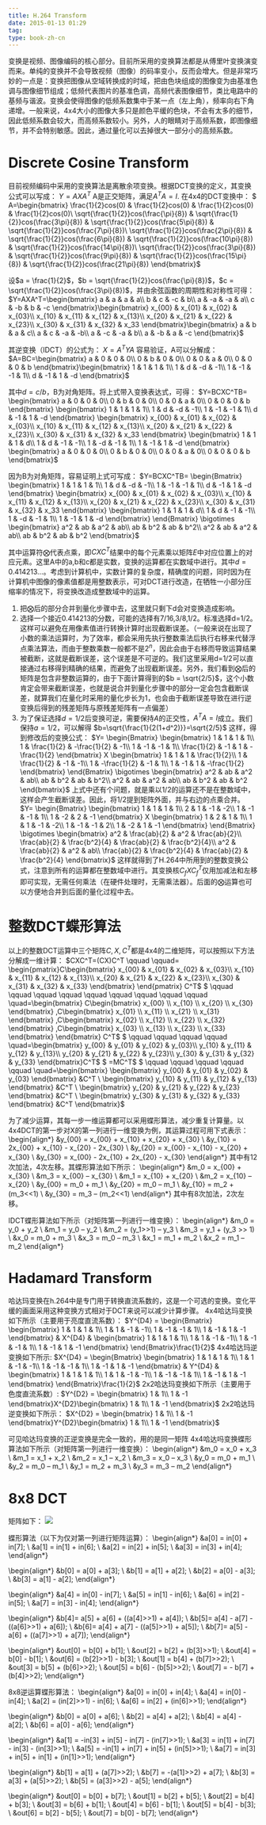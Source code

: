 ```yaml
---
title: H.264 Transform
date: 2015-01-13 01:29
tag: 
type: book-zh-cn
---
```


变换是视频、图像编码的核心部分。目前所采用的变换算法都是从傅里叶变换演变而来。单纯的变换并不会导致视频（图像）的码率变小，反而会增大。但是非常巧妙的一点是：变换把图像从空域转换成的时域，把由色块组成的图像变为由基准色调与图像细节组成；低频代表图片的基准色调，高频代表图像细节，类比电路中的基频与谐波。变换会使得图像的低频系数集中于某一点（左上角），频率向右下角递增。一般来说，4x4大小的图像大多只是颜色平缓的色块，不会有太多的细节，因此低频系数会较大，而高频系数较小。另外，人的眼睛对于高频系数，即图像细节，并不会特别敏感。因此，通过量化可以去掉很大一部分小的高频系数。


# Discrete Cosine Transform
目前视频编码中采用的变换算法是离散余项变换。根据DCT变换的定义，其变换公式可以写成：
$Y=AXA^T$
A是正交矩阵，满足$A^TA=I$.
在4x4的DCT变换中：
$ A=\begin{bmatrix}
\frac{1}{2}cos(0) & \frac{1}{2}cos(0) & \frac{1}{2}cos(0) & \frac{1}{2}cos(0)\\
\sqrt{\frac{1}{2}}cos(\frac{\pi}{8}) & \sqrt{\frac{1}{2}}cos(\frac{3\pi}{8}) & \sqrt{\frac{1}{2}}cos(\frac{5\pi}{8}) & \sqrt{\frac{1}{2}}cos(\frac{7\pi}{8})\\
\sqrt{\frac{1}{2}}cos(\frac{2\pi}{8}) & \sqrt{\frac{1}{2}}cos(\frac{6\pi}{8}) & \sqrt{\frac{1}{2}}cos(\frac{10\pi}{8}) & \sqrt{\frac{1}{2}}cos(\frac{14\pi}{8})\\
\sqrt{\frac{1}{2}}cos(\frac{3\pi}{8}) & \sqrt{\frac{1}{2}}cos(\frac{9\pi}{8}) & \sqrt{\frac{1}{2}}cos(\frac{15\pi}{8}) & \sqrt{\frac{1}{2}}cos(\frac{21\pi}{8})
\end{bmatrix}$

设$a = \frac{1}{2}$，$b = \sqrt{\frac{1}{2}}cos(\frac{\pi}{8})$，$c = \sqrt{\frac{1}{2}}cos(\frac{3\pi}{8})$，并由余弦函数的周期性和对称性可得：
$Y=AXA^T=\begin{bmatrix}
a & a & a & a\\
b & c & -c & b\\
a & -a & -a & a\\
c & -b & b & -c
\end{bmatrix}\begin{bmatrix}
x_{00} & x_{01} & x_{02} & x_{03}\\
x_{10} & x_{11} & x_{12} & x_{13}\\
x_{20} & x_{21} & x_{22} & x_{23}\\
x_{30} & x_{31} & x_{32} & x_33
\end{bmatrix}\begin{bmatrix}
a & b & a & c\\
a & c & -a & -b\\
a & -c & -a & b\\
a & -b & a & -c
\end{bmatrix}$

其逆变换（IDCT）的公式为：
$X=A^TYA$
容易验证，A可以分解成：
$A=BC=\begin{bmatrix}
a & 0 & 0 & 0\\
0 & b & 0 & 0\\
0 & 0 & a & 0\\
0 & 0 & 0 & b
\end{bmatrix}\begin{bmatrix}
1 & 1 & 1 & 1\\
1 & d & -d & -1\\
1 & -1 & -1 & 1\\
d & -1 & 1 & -d
\end{bmatrix}$


其中$d = c/b$，B为对角矩阵。将上式带入变换表达式，可得：
$Y=BCXC^TB=
\begin{bmatrix}
a & 0 & 0 & 0\\
0 & b & 0 & 0\\
0 & 0 & a & 0\\
0 & 0 & 0 & b
\end{bmatrix}
\begin{bmatrix}
1 & 1 & 1 & 1\\
1 & d & -d & -1\\
1 & -1 & -1 & 1\\
d & -1 & 1 & -d
\end{bmatrix}
\begin{bmatrix}
x_{00} & x_{01} & x_{02} & x_{03}\\
x_{10} & x_{11} & x_{12} & x_{13}\\
x_{20} & x_{21} & x_{22} & x_{23}\\
x_{30} & x_{31} & x_{32} & x_33
\end{bmatrix}
\begin{bmatrix}
1 & 1 & 1 & d\\
1 & d & -1 & -1\\
1 & -d & -1 & 1\\
1 & -1 & 1 & -d
\end{bmatrix}
\begin{bmatrix}
a & 0 & 0 & 0\\
0 & b & 0 & 0\\
0 & 0 & a & 0\\
0 & 0 & 0 & b
\end{bmatrix}$


因为B为对角矩阵，容易证明上式可写成：
$Y=BCXC^TB=
\begin{Bmatrix}
\begin{bmatrix}
1 & 1 & 1 & 1\\
1 & d & -d & -1\\
1 & -1 & -1 & 1\\
d & -1 & 1 & -d
\end{bmatrix}
\begin{bmatrix}
x_{00} & x_{01} & x_{02} & x_{03}\\
x_{10} & x_{11} & x_{12} & x_{13}\\
x_{20} & x_{21} & x_{22} & x_{23}\\
x_{30} & x_{31} & x_{32} & x_33
\end{bmatrix}
\begin{bmatrix}
1 & 1 & 1 & d\\
1 & d & -1 & -1\\
1 & -d & -1 & 1\\
1 & -1 & 1 & -d
\end{bmatrix}
\end{Bmatrix}
\bigotimes
\begin{bmatrix}
a^2 & ab & a^2 & ab\\
ab & b^2 & ab & b^2\\
a^2 & ab & a^2 & ab\\
ab & b^2 & ab & b^2
\end{bmatrix}$

其中运算符$\bigotimes$代表点乘，即$CXC^T$结果中的每个元素乘以矩阵$E$中对应位置上的对应元素。这里A中的a,b和c都是实数，变换的运算都在实数域中进行。其中$d=0.414213…$。考虑到计算机中，实数计算的复杂度，精确度的问题，同时因为在计算机中图像的像素值都是用整数表示，可对DCT进行改造，在牺牲一小部分压缩率的情况下，将变换改造成整数域中的运算。

1. 把$\bigotimes$后的部分合并到量化步骤中去，这里就只剩下d会对变换造成影响。
2. 选择一个接近0.414213的分数，可能的选择有7/16,3/8,1/2。标准选择d=1/2。这样可以避免在用像素值进行转换计算时出现截断误差。（一般来说在出现了小数的乘法运算时，为了效率，都会采用先执行整数乘法后执行右移来代替浮点乘法算法，而由于整数乘数一般都不是$2^n$，因此会由于右移而导致运算结果被截断，这就是截断误差，这个误差是不可逆的。我们这里采用d=1/2可以直接通过右移得到精确的结果，而避免了出现截断误差。另外，我们看到$\bigotimes$后的矩阵是包含非整数运算的，由于下面计算得到的$b = \sqrt{2/5}$，这个小数肯定会带来截断误差，也就是说合并到量化步骤中的部分一定会包含截断误差，就算我们在量化时采用的量化步长为1，也会由于截断误差导致在进行逆变换后得到的残差矩阵与原残差矩阵有一点偏差）
3. 为了保证选择$d=1/2$后变换可逆，需要保持$A$的正交性，$A^TA=I$成立。我们保持$a=1/2$，可以解得
$b=\sqrt{\frac{1}{2(1+d^2)}}=\sqrt{2/5}$
这样，得到修改后的变换公式：
$Y=
\begin{Bmatrix}
\begin{bmatrix}
1 & 1 & 1 & 1\\
1 & \frac{1}{2} & -\frac{1}{2} & -1\\
1 & -1 & -1 & 1\\
\frac{1}{2} & -1 & 1 & -\frac{1}{2}
\end{bmatrix}
X
\begin{bmatrix}
1 & 1 & 1 & \frac{1}{2}\\
1 & \frac{1}{2} & -1 & -1\\
1 & -\frac{1}{2} & -1 & 1\\
1 & -1 & 1 & -\frac{1}{2}
\end{bmatrix}
\end{Bmatrix}
\bigotimes
\begin{bmatrix}
a^2 & ab & a^2 & ab\\
ab & b^2 & ab & b^2\\
a^2 & ab & a^2 & ab\\
ab & b^2 & ab & b^2
\end{bmatrix}$
上式中还有个问题，就是乘以1/2的运算还不是在整数域中，这样会产生截断误差。因此，将1/2提到矩阵外面，并与右边的点乘合并。
$Y=
\begin{Bmatrix}
\begin{bmatrix}
1 & 1 & 1 & 1\\
2 & 1 & -1 & -2\\
1 & -1 & -1 & 1\\
1 & -2 & 2 & -1
\end{bmatrix}
X
\begin{bmatrix}
1 & 2 & 1 & 1\\
1 & 1 & -1 & -2\\
1 & -1 & -1 & 2\\
1 & -2 & 1 & -1
\end{bmatrix}
\end{Bmatrix}
\bigotimes
\begin{bmatrix}
a^2 & \frac{ab}{2} & a^2 & \frac{ab}{2}\\
\frac{ab}{2} & \frac{b^2}{4} & \frac{ab}{2} & \frac{b^2}{4}\\
a^2 & \frac{ab}{2} & a^2 & ab\\
\frac{ab}{2} & \frac{b^2}{4} & \frac{ab}{2} & \frac{b^2}{4}
\end{bmatrix}$
这样就得到了H.264中所用到的整数变换公式，注意到所有的运算都在整数域中进行。其变换核$C_fXC_f^T$仅用加减法和左移即可实现，无需任何乘法（在硬件处理时，无需乘法器）。后面的$\bigotimes$运算也可以方便地合并到后面的量化过程中去。


# 整数DCT蝶形算法
以上的整数DCT运算中三个矩阵$C,X,C^T$都是4x4的二维矩阵，可以按照以下方法分解成一维计算：
$CXC^T=(CX)C^T \qquad \qquad=
\begin{pmatrix}C\begin{bmatrix}
x_{00} & x_{01} & x_{02} & x_{03}\\
x_{10} & x_{11} & x_{12} & x_{13}\\
x_{20} & x_{21} & x_{22} & x_{23}\\
x_{30} & x_{31} & x_{32} & x_{33}
\end{bmatrix}
\end{pmatrix}
C^T$
$ \qquad \qquad \qquad \qquad \qquad \qquad \qquad \qquad \qquad \quad=\begin{bmatrix}
C\begin{bmatrix}
x_{00} \\
x_{10} \\
x_{20} \\
x_{30}
\end{bmatrix}
,C\begin{bmatrix}
x_{01} \\
x_{11} \\
x_{21} \\
x_{31}
\end{bmatrix}
,C\begin{bmatrix}
x_{02} \\
x_{12} \\
x_{22} \\
x_{32}
\end{bmatrix}
,C\begin{bmatrix}
x_{03} \\
x_{13} \\
x_{23} \\
x_{33}
\end{bmatrix}
\end{bmatrix}
C^T$
$ \qquad \qquad \qquad \qquad \quad=\begin{bmatrix}
y_{00} & y_{01} & y_{02} & y_{03}\\
y_{10} & y_{11} & y_{12} & y_{13}\\
y_{20} & y_{21} & y_{22} & y_{23}\\
y_{30} & y_{31} & y_{32} & y_{33}
\end{bmatrix}C^T$
$ =MC^T$
$ \qquad \qquad \qquad \qquad \qquad \quad=\begin{bmatrix}
\begin{bmatrix} y_{00} & y_{01} & y_{02} & y_{03} \end{bmatrix} &C^T \\
\begin{bmatrix} y_{10} & y_{11} & y_{12} & y_{13} \end{bmatrix} &C^T \\
\begin{bmatrix} y_{20} & y_{21} & y_{22} & y_{23} \end{bmatrix} &C^T \\
\begin{bmatrix} y_{30} & y_{31} & y_{32} & y_{33} \end{bmatrix} &C^T
\end{bmatrix}$


为了减少运算，其每一步一维运算都可以采用蝶形算法，减少重复计算量。以4x4DCT的第一步对X的第一列进行一维变换为例，其运算过程可用下式表示：
\begin{align*}
&y_{00} = x_{00} + x_{10} + x_{20} + x_{30} \\
&y_{10} = 2x_{00} + x_{10} - x_{20} - 2x_{30} \\
&y_{20} = x_{00} - x_{10} - x_{20} + x_{30} \\
&y_{30} = x_{00} - 2x_{10} + 2x_{20} - x_{30}
\end{align*}
其中有12次加法，4次左移。其蝶形算法如下所示：
\begin{align*}
&m_0 = x_{00} + x_{30} \\
&m_3 = x_{00} – x_{30} \\
&m_1 = x_{10} + x_{20} \\
&m_2 = x_{10} – x_{20} \\
&y_{00} = m_0 + m_1 \\
&y_{20} = m_0 – m_1 \\
&y_{10} = m_2 + (m_3<<1) \\
&y_{30} = m_3 – (m_2<<1)
\end{align*}
其中有8次加法，2次左移。




IDCT蝶形算法如下所示（对矩阵第一列进行一维变换）：
\begin{align*}
&m_0 = y_0 + y_2 \\
&m_1 = y_0 – y_2 \\
&m_2 = (y_1>>1) – y_3 \\
&m_3 = y_1 + (y_3 >> 1) \\
&x_0 = m_0 + m_3 \\
&x_3 = m_0 – m_3 \\
&x_1 = m_1 + m_2 \\
&x_2 = m_1 – m_2
\end{align*}


# Hadamard Transform
哈达玛变换在h.264中是专门用于转换直流系数的，这是一个可选的变换。变化平缓的画面采用这种变换方式相对于DCT来说可以减少计算步骤。
4x4哈达玛变换如下所示（主要用于亮度直流系数）：
$Y^{D4} = \begin{Bmatrix}
\begin{bmatrix}
1 & 1 & 1 & 1\\
1 & 1 & -1 & -1\\
1 & -1 & -1 & 1\\
1 & -1 & 1 & -1
\end{bmatrix} & X^{D4} & \begin{bmatrix}
1 & 1 & 1 & 1\\
1 & 1 & -1 & -1\\
1 & -1 & -1 & 1\\
1 & -1 & 1 & -1
\end{bmatrix}
\end{Bmatrix}\frac{1}{2}$
4x4哈达玛逆变换如下所示:
$X^{D4} = \begin{Bmatrix}
\begin{bmatrix}
1 & 1 & 1 & 1\\
1 & 1 & -1 & -1\\
1 & -1 & -1 & 1\\
1 & -1 & 1 & -1
\end{bmatrix} & Y^{D4} & \begin{bmatrix}
1 & 1 & 1 & 1\\
1 & 1 & -1 & -1\\
1 & -1 & -1 & 1\\
1 & -1 & 1 & -1
\end{bmatrix}
\end{Bmatrix}\frac{1}{2}$
2x2哈达玛变换如下所示（主要用于色度直流系数）:
$Y^{D2} = \begin{bmatrix}
1 & 1\\
1 & -1
\end{bmatrix}X^{D2}\begin{bmatrix}
1 & 1\\
1 & -1
\end{bmatrix}$
2x2哈达玛逆变换如下所示：
$X^{D2} = \begin{bmatrix}
1 & 1\\
1 & -1
\end{bmatrix}Y^{D2}\begin{bmatrix}
1 & 1\\
1 & -1
\end{bmatrix}$

可见哈达玛变换的正逆变换是完全一致的，用的是同一矩阵
4x4哈达吗变换蝶形算法如下所示（对矩阵第一列进行一维变换）：
\begin{align*}
&m_0 = x_0 + x_3 \\
&m_1 = x_1 + x_2 \\
&m_2 = x_1 – x_2 \\
&m_3 = x_0 – x_3 \\
&y_0 = m_0 + m_1 \\
&y_2 = m_0 – m_1 \\
&y_1 = m_2 + m_3 \\
&y_3 = m_3 – m_2
\end{align*}


# 8x8 DCT
矩阵如下：
![](2015-01-13-h.264-transform/130129227926409.png)

蝶形算法（以下为仅对第一列进行矩阵运算）：
\begin{align*}
&a[0] = in[0] + in[7]; \\
&a[1] = in[1] + in[6]; \\
&a[2] = in[2] + in[5]; \\
&a[3] = in[3] + in[4];
\end{align*}

\begin{align*}
&b[0] = a[0] + a[3]; \\
&b[1] = a[1] + a[2]; \\
&b[2] = a[0] - a[3]; \\
&b[3] = a[1] - a[2];
\end{align*}

\begin{align*}
&a[4] = in[0] - in[7]; \\
&a[5] = in[1] - in[6]; \\
&a[6] = in[2] - in[5]; \\
&a[7] = in[3] - in[4];
\end{align*}

\begin{align*}
&b[4]= a[5] + a[6] + ((a[4]>>1) + a[4]); \\
&b[5]= a[4] - a[7] - ((a[6]>>1) + a[6]); \\
&b[6]= a[4] + a[7] - ((a[5]>>1) + a[5]); \\
&b[7]= a[5] - a[6] + ((a[7]>>1) + a[7]);
\end{align*}

\begin{align*}
&out[0] = b[0] + b[1]; \\
&out[2] = b[2] + (b[3]>>1); \\
&out[4] = b[0] - b[1]; \\
&out[6] = (b[2]>>1) - b[3]; \\
&out[1] = b[4] + (b[7]>>2); \\
&out[3] = b[5] + (b[6]>>2); \\
&out[5] = b[6] - (b[5]>>2); \\
&out[7] = - b[7] + (b[4]>>2);
\end{align*}

8x8逆运算蝶形算法：
\begin{align*}
&a[0] = in[0] + in[4]; \\
&a[4] = in[0] - in[4]; \\
&a[2] = (in[2]>>1) - in[6]; \\
&a[6] = in[2] + (in[6]>>1);
\end{align*}

\begin{align*}
&b[0] = a[0] + a[6]; \\
&b[2] = a[4] + a[2]; \\
&b[4] = a[4] - a[2]; \\
&b[6] = a[0] - a[6];
\end{align*}

\begin{align*}
&a[1] = -in[3] + in[5] - in[7] - (in[7]>>1); \\
&a[3] = in[1] + in[7] - in[3] - (in[3]>>1); \\
&a[5] = -in[1] + in[7] + in[5] + (in[5]>>1); \\
&a[7] = in[3] + in[5] + in[1] + (in[1]>>1);
\end{align*}

\begin{align*}
&b[1] = a[1] + (a[7]>>2); \\
&b[7] = -(a[1]>>2) + a[7]; \\
&b[3] = a[3] + (a[5]>>2); \\
&b[5] = (a[3]>>2) - a[5];
\end{align*}

\begin{align*}
&out[0] = b[0] + b[7]; \\
&out[1] = b[2] + b[5]; \\
&out[2] = b[4] + b[3]; \\
&out[3] = b[6] + b[1]; \\
&out[4] = b[6] - b[1]; \\
&out[5] = b[4] - b[3]; \\
&out[6] = b[2] - b[5]; \\
&out[7] = b[0] - b[7];
\end{align*}











